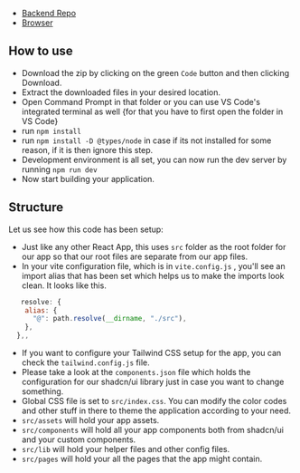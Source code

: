 

-  [Backend Repo](https://github.com/vaibhavpnimkar/quant_oops_tech_hack_proctor_backend)
-  [Browser](https://github.com/vaibhavpnimkar/browser)

## How to use

- Download the zip by clicking on the green `Code` button and then clicking Download.
- Extract the downloaded files in your desired location.
- Open Command Prompt in that folder or you can use VS Code's integrated terminal as well {for that you have to first open the folder in VS Code}
- run `npm install`
- run `npm install -D @types/node` in case if its not installed for some reason, if it is then ignore this step.
- Development environment is all set, you can now run the dev server by running `npm run dev`
- Now start building your application.

## Structure

Let us see how this code has been setup:

- Just like any other React App, this uses `src` folder as the root folder for our app so that our root files are separate from our app files.
- In your vite configuration file, which is in `vite.config.js` , you'll see an import alias that has been set which helps us to make the imports look clean. It looks like this.

```js
   resolve: {
    alias: {
      "@": path.resolve(__dirname, "./src"),
    },
  },,
```

- If you want to configure your Tailwind CSS setup for the app, you can check the `tailwind.config.js` file.
- Please take a look at the `components.json` file which holds the configuration for our shadcn/ui library just in case you want to change something.
- Global CSS file is set to `src/index.css`. You can modify the color codes and other stuff in there to theme the application according to your need.
- `src/assets` will hold your app assets.
- `src/components` will hold all your app components both from shadcn/ui and your custom components.
- `src/lib` will hold your helper files and other config files.
- `src/pages` will hold your all the pages that the app might contain.
